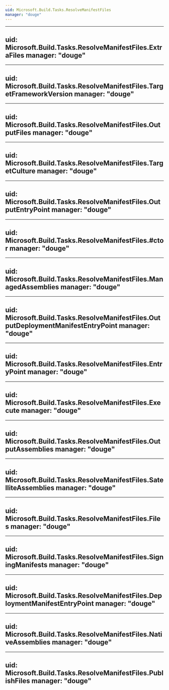 ```yaml
---
uid: Microsoft.Build.Tasks.ResolveManifestFiles
manager: "douge"
---
```


---
uid: Microsoft.Build.Tasks.ResolveManifestFiles.ExtraFiles
manager: "douge"
---

---
uid: Microsoft.Build.Tasks.ResolveManifestFiles.TargetFrameworkVersion
manager: "douge"
---

---
uid: Microsoft.Build.Tasks.ResolveManifestFiles.OutputFiles
manager: "douge"
---

---
uid: Microsoft.Build.Tasks.ResolveManifestFiles.TargetCulture
manager: "douge"
---

---
uid: Microsoft.Build.Tasks.ResolveManifestFiles.OutputEntryPoint
manager: "douge"
---

---
uid: Microsoft.Build.Tasks.ResolveManifestFiles.#ctor
manager: "douge"
---

---
uid: Microsoft.Build.Tasks.ResolveManifestFiles.ManagedAssemblies
manager: "douge"
---

---
uid: Microsoft.Build.Tasks.ResolveManifestFiles.OutputDeploymentManifestEntryPoint
manager: "douge"
---

---
uid: Microsoft.Build.Tasks.ResolveManifestFiles.EntryPoint
manager: "douge"
---

---
uid: Microsoft.Build.Tasks.ResolveManifestFiles.Execute
manager: "douge"
---

---
uid: Microsoft.Build.Tasks.ResolveManifestFiles.OutputAssemblies
manager: "douge"
---

---
uid: Microsoft.Build.Tasks.ResolveManifestFiles.SatelliteAssemblies
manager: "douge"
---

---
uid: Microsoft.Build.Tasks.ResolveManifestFiles.Files
manager: "douge"
---

---
uid: Microsoft.Build.Tasks.ResolveManifestFiles.SigningManifests
manager: "douge"
---

---
uid: Microsoft.Build.Tasks.ResolveManifestFiles.DeploymentManifestEntryPoint
manager: "douge"
---

---
uid: Microsoft.Build.Tasks.ResolveManifestFiles.NativeAssemblies
manager: "douge"
---

---
uid: Microsoft.Build.Tasks.ResolveManifestFiles.PublishFiles
manager: "douge"
---
